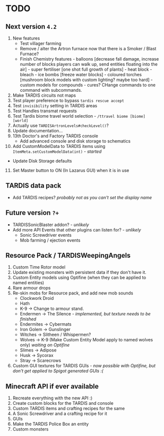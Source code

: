 # TODO

## Next version `4.2`
1. New features
   * Test villager farming
   * Remove / alter the Artron furnace now that there is a Smoker / Blast Furnace?
   * Finish Chemistry features - balloons [decrease fall damage, increase number of blocks players can walk up, send entities floating into the air] - super fertiliser [one shot full growth of plants] - heat block - bleach - ice bombs [freeze water blocks] - coloured torches [mushroom block models with custom lighting? maybe too hard] - custom models for compounds - cures? CHange commands to one command with subcommands.
2. Make TARDIS circuits not maps
3. Test player preference to bypass `tardis rescue accept`
4. Test `invisibility` setting in TARDIS areas
5. Test Handles transmat requests
6. Test Tardis biome travel world selection - `/ttravel biome [biome] [world]`
7. Actually use `TARDISArtronLevels#checkLevel()`?
8. Update documentation...
9. 13th Doctor's and Factory TARDIS console
   * Add advanced console and disk storage to schematics
10. Add CustomModelData to TARDIS items using `ItemMeta.setCustomModelData(int)` - _started_
   * Update Disk Storage defaults
11. Set Master button to ON (In Lazarus GUI) when it is in use

## TARDIS data pack
* Add TARDIS recipes? _probably not as you can't set the display name_

## Future version `?+`
* TARDISSonicBlaster addon? - _unlikely_
* Add more API Events that other plugins can listen for? - _unlikely_
   * Sonic Screwdriver events
   * Mob farming / ejection events

## Resource Pack / TARDISWeepingAngels
1. Custom Time Rotor model
2. Update existing monsters with persistent data if they don't have it.
3. Custom Entity models using Optifine (when they can be applied to named entities)
4. Rare armour drops
6. Re-skin mobs for Resource pack, and add new mob sounds
   * Clockwork Droid
   * Hath
   * K-9 -> Change to armour stand.
   * Endermen -> The Silence - _implemented, but texture needs to be finished_
   * Endermites -> Cybermats
   * Iron Golem -> Gunslinger
   * Witches -> Slitheen / Whispermen?
   * Wolves -> K-9 (Make Custom Entity Model apply to named wolves only) _waiting on Optifine_
   * Slimes -> Adipose
   * Husk -> Sycorax
   * Stray -> Scarecrows
7. Custom GUI textures for TARDIS GUIs - _now possible with Optifine, but don't get applied to Spigot generated GUIs :(_

## Minecraft API if ever available
1. Recreate everything with the new API :)
2. Create custom blocks for the TARDIS and console
3. Custom TARDIS items and crafting recipes for the same
4. A Sonic Screwdriver and a crafting recipe for it
5. GUIs
6. Make the TARDIS Police Box an entity
7. Custom monsters
